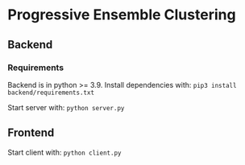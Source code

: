 # Progressive Ensemble Clustering

## Backend
### Requirements
Backend is in python >= 3.9. 
Install dependencies with: `pip3 install backend/requirements.txt`

Start server with: `python server.py`

## Frontend

Start client with: `python client.py`
